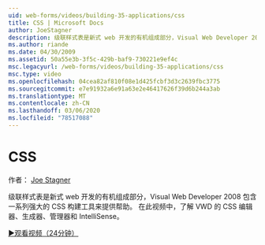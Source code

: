 ```yaml
---
uid: web-forms/videos/building-35-applications/css
title: CSS | Microsoft Docs
author: JoeStagner
description: 级联样式表是新式 web 开发的有机组成部分，Visual Web Developer 2008 包含一系列强大的 CSS 构建工具，可帮助 。
ms.author: riande
ms.date: 04/30/2009
ms.assetid: 50a55e3b-3f5c-429b-baf9-730221e9ef4c
msc.legacyurl: /web-forms/videos/building-35-applications/css
msc.type: video
ms.openlocfilehash: 04cea82af810f08e1d425fcbf3d3c2639fbc3775
ms.sourcegitcommit: e7e91932a6e91a63e2e46417626f39d6b244a3ab
ms.translationtype: MT
ms.contentlocale: zh-CN
ms.lasthandoff: 03/06/2020
ms.locfileid: "78517088"
---
```

# <a name="css"></a>CSS

作者： [Joe Stagner](https://github.com/JoeStagner)

级联样式表是新式 web 开发的有机组成部分，Visual Web Developer 2008 包含一系列强大的 CSS 构建工具来提供帮助。 在此视频中，了解 VWD 的 CSS 编辑器、生成器、管理器和 IntelliSense。

[&#9654;观看视频（24分钟）](https://channel9.msdn.com/Blogs/ASP-NET-Site-Videos/css)
